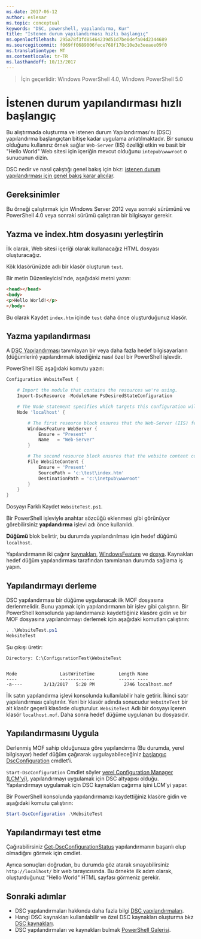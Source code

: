 ```yaml
---
ms.date: 2017-06-12
author: eslesar
ms.topic: conceptual
keywords: "DSC, powershell, yapılandırma, Kur"
title: "İstenen durum yapılandırması hızlı başlangıç"
ms.openlocfilehash: 295a78f3fd85464239d51d7be0defa04d2344689
ms.sourcegitcommit: f069ff0689006fece768f178c10e3e3eeaee09f0
ms.translationtype: MT
ms.contentlocale: tr-TR
ms.lasthandoff: 10/13/2017
---
```

> İçin geçerlidir: Windows PowerShell 4.0, Windows PowerShell 5.0

# <a name="desired-state-configuration-quick-start"></a>İstenen durum yapılandırması hızlı başlangıç

Bu alıştırmada oluşturma ve istenen durum Yapılandırması'nı (DSC) yapılandırma başlangıçtan bitişe kadar uygulama anlatılmaktadır.
Bir sunucu olduğunu kullanırız örnek sağlar `Web-Server` (IIS) özelliği etkin ve basit bir "Hello World" Web sitesi için içeriğin mevcut olduğunu `intepub\wwwroot` o sunucunun dizin.

DSC nedir ve nasıl çalıştığı genel bakış için bkz: [istenen durum yapılandırması için genel bakış karar alıcılar](decisionMaker.md).

## <a name="requirements"></a>Gereksinimler

Bu örneği çalıştırmak için Windows Server 2012 veya sonraki sürümünü ve PowerShell 4.0 veya sonraki sürümü çalıştıran bir bilgisayar gerekir.

## <a name="write-and-place-the-indexhtm-file"></a>Yazma ve index.htm dosyasını yerleştirin

İlk olarak, Web sitesi içeriği olarak kullanacağız HTML dosyası oluşturacağız.

Kök klasörünüzde adlı bir klasör oluşturun `test`.

Bir metin Düzenleyicisi'nde, aşağıdaki metni yazın:

```html
<head></head>
<body>
<p>Hello World!</p>
</body>
```

Bu olarak Kaydet `index.htm` içinde `test` daha önce oluşturduğunuz klasör. 

## <a name="write-the-configuration"></a>Yazma yapılandırması

A [DSC Yapılandırması](configurations.md) tanımlayan bir veya daha fazla hedef bilgisayarların (düğümlerin) yapılandırmak istediğiniz nasıl özel bir PowerShell işlevdir.

PowerShell ISE aşağıdaki komutu yazın:

```powershell
Configuration WebsiteTest {

    # Import the module that contains the resources we're using.
    Import-DscResource -ModuleName PsDesiredStateConfiguration

    # The Node statement specifies which targets this configuration will be applied to.
    Node 'localhost' {

        # The first resource block ensures that the Web-Server (IIS) feature is enabled.
        WindowsFeature WebServer {
            Ensure = "Present"
            Name   = "Web-Server"
        }

        # The second resource block ensures that the website content copied to the website root folder.
        File WebsiteContent {
            Ensure = 'Present'
            SourcePath = 'c:\test\index.htm'
            DestinationPath = 'c:\inetpub\wwwroot'
        }
    }
}
```

Dosyayı Farklı Kaydet `WebsiteTest.ps1`.

Bir PowerShell işleviyle anahtar sözcüğü eklenmesi gibi görünüyor görebilirsiniz **yapılandırma** işlevi adı önce kullanıldı.

**Düğümü** blok belirtir, bu durumda yapılandırılması için hedef düğümü `localhost`.

Yapılandırmanın iki çağırır [kaynakları](resources.md), [WindowsFeature](windowsFeatureResource.md) ve [dosya](fileResource.md).
Kaynakları hedef düğüm yapılandırması tarafından tanımlanan durumda sağlama iş yapın.

## <a name="compile-the-configuration"></a>Yapılandırmayı derleme

DSC yapılandırması bir düğüme uygulanacak ilk MOF dosyasına derlenmelidir.
Bunu yapmak için yapılandırmanın bir işlev gibi çalıştırın.
Bir PowerShell konsolunda yapılandırmanızı kaydettiğiniz klasöre gidin ve bir MOF dosyasına yapılandırmayı derlemek için aşağıdaki komutları çalıştırın:

```powershell
. .\WebsiteTest.ps1
WebsiteTest
```

Şu çıkışı üretir:

```
Directory: C:\ConfigurationTest\WebsiteTest


Mode                LastWriteTime         Length Name
----                -------------         ------ ----
-a----        3/13/2017   5:20 PM           2746 localhost.mof
```

İlk satırı yapılandırma işlevi konsolunda kullanılabilir hale getirir.
İkinci satır yapılandırması çalıştırılır.
Yeni bir klasör adında sonucudur `WebsiteTest` bir alt klasör geçerli klasörde oluşturulur.
`WebsiteTest` Adlı bir dosyayı içeren klasör `localhost.mof`.
Daha sonra hedef düğüme uygulanan bu dosyasıdır.

## <a name="apply-the-configuration"></a>Yapılandırmasını Uygula

Derlenmiş MOF sahip olduğunuza göre yapılandırma (Bu durumda, yerel bilgisayar) hedef düğüm çağırarak uygulayabileceğiniz [başlangıç DscConfiguration](/reference/5.1/PSDesiredStateConfiguration/Start-DscConfiguration) cmdlet'i.

`Start-DscConfiguration` Cmdlet söyler [yerel Configuration Manager (LCM'yi)](metaConfig.md), yapılandırmayı uygulamak için DSC altyapısı olduğu.
Yapılandırmayı uygulamak için DSC kaynakları çağırma işini LCM'yi yapar.

Bir PowerShell konsolunda yapılandırmanızı kaydettiğiniz klasöre gidin ve aşağıdaki komutu çalıştırın:

```powershell
Start-DscConfiguration .\WebsiteTest
```

## <a name="test-the-configuration"></a>Yapılandırmayı test etme

Çağırabilirsiniz [Get-DscConfigurationStatus](/reference/5.1/PSDesiredStateConfiguration/Get-DscConfigurationStatus) yapılandırmanın başarılı olup olmadığını görmek için cmdlet. 

Ayrıca sonuçları doğrudan, bu durumda göz atarak sınayabilirsiniz `http://localhost/` bir web tarayıcısında.
Bu örnekte ilk adım olarak, oluşturduğunuz "Hello World" HTML sayfası görmeniz gerekir.

## <a name="next-steps"></a>Sonraki adımlar

- DSC yapılandırmaları hakkında daha fazla bilgi [DSC yapılandırmaları](configurations.md).
- Hangi DSC kaynakları kullanılabilir ve özel DSC kaynakları oluşturma bkz [DSC kaynakları](resources.md).
- DSC yapılandırmaları ve kaynakları bulmak [PowerShell Galerisi](https://www.powershellgallery.com/).



